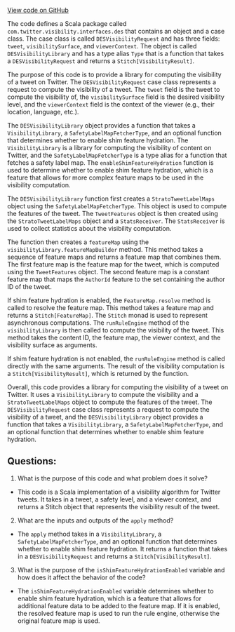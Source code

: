 [View code on GitHub](https://github.com/misbahsy/the-algorithm/visibilitylib/src/main/scala/com/twitter/visibility/interfaces/des/DESVisibilityLibrary.scala)

The code defines a Scala package called `com.twitter.visibility.interfaces.des` that contains an object and a case class. The case class is called `DESVisibilityRequest` and has three fields: `tweet`, `visibilitySurface`, and `viewerContext`. The object is called `DESVisibilityLibrary` and has a type alias `Type` that is a function that takes a `DESVisibilityRequest` and returns a `Stitch[VisibilityResult]`. 

The purpose of this code is to provide a library for computing the visibility of a tweet on Twitter. The `DESVisibilityRequest` case class represents a request to compute the visibility of a tweet. The `tweet` field is the tweet to compute the visibility of, the `visibilitySurface` field is the desired visibility level, and the `viewerContext` field is the context of the viewer (e.g., their location, language, etc.). 

The `DESVisibilityLibrary` object provides a function that takes a `VisibilityLibrary`, a `SafetyLabelMapFetcherType`, and an optional function that determines whether to enable shim feature hydration. The `VisibilityLibrary` is a library for computing the visibility of content on Twitter, and the `SafetyLabelMapFetcherType` is a type alias for a function that fetches a safety label map. The `enableShimFeatureHydration` function is used to determine whether to enable shim feature hydration, which is a feature that allows for more complex feature maps to be used in the visibility computation. 

The `DESVisibilityLibrary` function first creates a `StratoTweetLabelMaps` object using the `SafetyLabelMapFetcherType`. This object is used to compute the features of the tweet. The `TweetFeatures` object is then created using the `StratoTweetLabelMaps` object and a `StatsReceiver`. The `StatsReceiver` is used to collect statistics about the visibility computation. 

The function then creates a `featureMap` using the `visibilityLibrary.featureMapBuilder` method. This method takes a sequence of feature maps and returns a feature map that combines them. The first feature map is the feature map for the tweet, which is computed using the `TweetFeatures` object. The second feature map is a constant feature map that maps the `AuthorId` feature to the set containing the author ID of the tweet. 

If shim feature hydration is enabled, the `FeatureMap.resolve` method is called to resolve the feature map. This method takes a feature map and returns a `Stitch[FeatureMap]`. The `Stitch` monad is used to represent asynchronous computations. The `runRuleEngine` method of the `visibilityLibrary` is then called to compute the visibility of the tweet. This method takes the content ID, the feature map, the viewer context, and the visibility surface as arguments. 

If shim feature hydration is not enabled, the `runRuleEngine` method is called directly with the same arguments. The result of the visibility computation is a `Stitch[VisibilityResult]`, which is returned by the function. 

Overall, this code provides a library for computing the visibility of a tweet on Twitter. It uses a `VisibilityLibrary` to compute the visibility and a `StratoTweetLabelMaps` object to compute the features of the tweet. The `DESVisibilityRequest` case class represents a request to compute the visibility of a tweet, and the `DESVisibilityLibrary` object provides a function that takes a `VisibilityLibrary`, a `SafetyLabelMapFetcherType`, and an optional function that determines whether to enable shim feature hydration.
## Questions: 
 1. What is the purpose of this code and what problem does it solve?
- This code is a Scala implementation of a visibility algorithm for Twitter tweets. It takes in a tweet, a safety level, and a viewer context, and returns a Stitch object that represents the visibility result of the tweet.
2. What are the inputs and outputs of the `apply` method?
- The `apply` method takes in a `VisibilityLibrary`, a `SafetyLabelMapFetcherType`, and an optional function that determines whether to enable shim feature hydration. It returns a function that takes in a `DESVisibilityRequest` and returns a `Stitch[VisibilityResult]`.
3. What is the purpose of the `isShimFeatureHydrationEnabled` variable and how does it affect the behavior of the code?
- The `isShimFeatureHydrationEnabled` variable determines whether to enable shim feature hydration, which is a feature that allows for additional feature data to be added to the feature map. If it is enabled, the resolved feature map is used to run the rule engine, otherwise the original feature map is used.